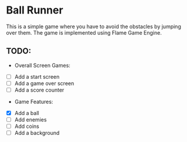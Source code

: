 # Ball Runner

This is a simple game where you have to avoid the obstacles by jumping over them. The game is implemented using Flame Game Engine.

## TODO:

- Overall Screen Games:

- [ ] Add a start screen
- [ ] Add a game over screen
- [ ] Add a score counter

- Game Features:

- [x] Add a ball
- [ ] Add enemies
- [ ] Add coins
- [ ] Add a background
